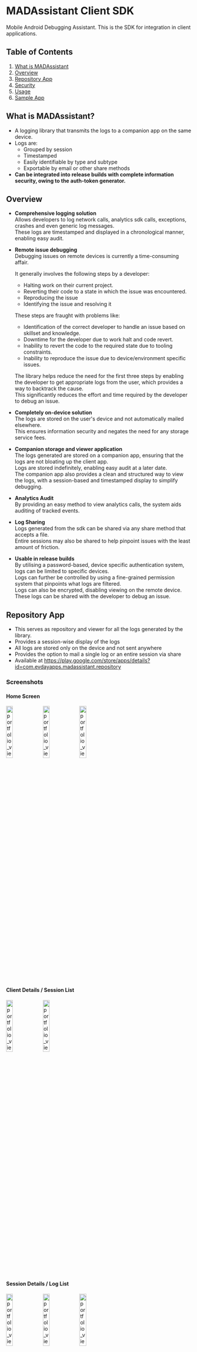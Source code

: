 # MADAssistant Client SDK
Mobile Android Debugging Assistant.
This is the SDK for integration in client applications.

## Table of Contents
1. [What is MADAssistant](#what-is-madassistant)
2. [Overview](#overview)
3. [Repository App](#repository-app)
5. [Security](#security)
6. [Usage](#usage)
7. [Sample App](#sample-app)

## What is MADAssistant?
- A logging library that transmits the logs to a companion app on the same device.
- Logs are:
  - Grouped by session
  - Timestamped
  - Easily identifiable by type and subtype
  - Exportable by email or other share methods
- **Can be integrated into release builds with complete information security, owing to the auth-token generator.**

## Overview
- **Comprehensive logging solution**  
  Allows developers to log network calls, analytics sdk calls, exceptions, crashes and even generic log messages.  
  These logs are timestamped and displayed in a chronological manner, enabling easy audit.  

- **Remote issue debugging**  
  Debugging issues on remote devices is currently a time-consuming affair.  

  It generally involves the following steps by a developer:
  - Halting work on their current project.
  - Reverting their code to a state in which the issue was encountered.
  - Reproducing the issue 
  - Identifying the issue and resolving it  
  
  These steps are fraught with problems like:
  - Identification of the correct developer to handle an issue based on skillset and knowledge.
  - Downtime for the developer due to work halt and code revert.
  - Inability to revert the code to the required state due to tooling constraints.
  - Inability to reproduce the issue due to device/environment specific issues.

  The library helps reduce the need for the first three steps by enabling the developer to get appropriate logs from the user, which provides a way to backtrack the cause.  
  This significantly reduces the effort and time required by the developer to debug an issue.
- **Completely on-device solution**  
  The logs are stored on the user's device and not automatically mailed elsewhere.  
  This ensures information security and negates the need for any storage service fees.
- **Companion storage and viewer application**  
  The logs generated are stored on a companion app, ensuring that the logs are not bloating up the client app.  
  Logs are stored indefinitely, enabling easy audit at a later date.  
  The companion app also provides a clean and structured way to view the logs, with a session-based and timestamped display to simplify debugging.  
- **Analytics Audit**  
  By providing an easy method to view analytics calls, the system aids auditing of tracked events.
- **Log Sharing**  
  Logs generated from the sdk can be shared via any share method that accepts a file.  
  Entire sessions may also be shared to help pinpoint issues with the least amount of friction.
- **Usable in release builds**  
  By utilising a password-based, device specific authentication system, logs can be limited to specific devices.  
  Logs can further be controlled by using a fine-grained permission system that pinpoints what logs are filtered.  
  Logs can also be encrypted, disabling viewing on the remote device. These logs can be shared with the developer to debug an issue.
  

## Repository App
- This serves as repository and viewer for all the logs generated by the library.
- Provides a session-wise display of the logs
- All logs are stored only on the device and not sent anywhere
- Provides the option to mail a single log or an entire session via share
- Available at https://play.google.com/store/apps/details?id=com.evdayapps.madassistant.repository
### Screenshots
#### Home Screen 
<img width="19%" alt="portfolio_view" src="doc/client_list.png"> <img width="19%" alt="portfolio_view" src="doc/device_info.png"> <img width="19%" alt="portfolio_view" src="doc/dev_portal.png">  

#### Client Details / Session List
<img width="19%" alt="portfolio_view" src="doc/session_list.png"> <img width="19%" alt="portfolio_view" src="doc/changelog_list.png">  

#### Session Details / Log List
<img width="19%" alt="portfolio_view" src="doc/log_list_unfiltered_1.png"> <img width="19%" alt="portfolio_view" src="doc/loglist_unfiltered_2.png"> <img width="19%" alt="portfolio_view" src="doc/session_details_filtered.png">   

#### Log Viewer
<img width="19%" alt="portfolio_view" src="doc/network_details.png"> <img width="19%" alt="portfolio_view" src="doc/stacktrace_0.png"> <img width="19%" alt="portfolio_view" src="doc/stacktrace_1.png"> <img width="19%" alt="portfolio_view" src="doc/stacktrace_2.png"> <img width="19%" alt="portfolio_view" src="doc/analytics_details.png"> 


## Security
An auth-token based system that controls what logs the user may view based on:
- The user's installation identifier (a uuid generated by the MADAssistant app once per installation)
- An optional start and end time
- The logs accessible to the user (with fine-grained regex-based filters).  
  This information is encrypted using a passphrase which needs to provided to this library on runtime, to decrypt. 
- All filtering is performed within the client library and then sent to the MADAssistant app
- **Logs may also be encrypted, preventing the user from viewing the logs, but able to still share them with the developer. This enables usage of the library in release builds, without the risk of leaking information**

<img width="19%" alt="authtoken-generator-1" src="doc/Screenshot_20220408-213416.png"> <img width="19%" alt="portfolio_view" src="doc/auth_gen_2.png">

NOTE: These logs are not uploaded to any server and will remain only on the user's device.


## Usage
- Add the jitpack repository to project build.gradle
  ```
  allprojects {
	repositories {
		...
		maven { url 'https://jitpack.io' }
	}
  }
  ```
- Add the library as a dependency
  ```
  implementation 'com.github.Evdayapps:madassistant-clientsdk:<latest-version>'
  ```
- Create an instance of MADAssistantClient
  ```
  val logUtils = object : Logger {
            override fun i(tag: String, message: String) {
                Log.i(tag, message)
            }

            override fun v(tag: String, message: String) {
                Log.v(tag, message)
            }

            override fun d(tag: String, message: String) {
                Log.d(tag, message)
            }

            override fun e(throwable: Throwable) {
                throwable.printStackTrace()
            }
        }

        madAssistantClient = MADAssistantClientImpl(
            applicationContext = applicationContext,
            passphrase = "<enter your passphrase here>",
            logger = logUtils,
            callback = object : MADAssistantClient.Callback {
                override fun onSessionStarted(sessionId: Long) {
                    Log.i("MADAssistant","Session Started")
                }

                override fun onSessionEnded(sessionId: Long) {}

                override fun onConnected() {
                    Log.i("MADAssistant","Connected")
                }

                override fun onDisconnected(code: Int, message: String) {}

            }
        )

        // Bind the client to the remote service
        madAssistantClient.connect()

        // Start a session
        madAssistantClient.startSession()

        // Test log
        madAssistantClient.logGenericLog(Log.INFO,"Test","Just a test")
  ```
- Log events using the appropriate method
  ```
  // For Exceptions
  fun logException(throwable: Throwable, message: String?, data: Map<String, Any?>?)
  
  // For Analytics
  fun logAnalyticsEvent(destination: String, eventName: String, data: Map<String, Any?>)
  
  // For logs that match android.util.Log
  fun logGenericLog(type: Int, tag: String, message: String, data: Map<String, Any?>?)

  // For network logs. 
  fun logNetworkCall(data: NetworkCallLogModel)
  Or use MADAssistantOkHttp3Interceptor as an interceptor in OkHttp3 setups
  ```
- Logging Crashes
  ```
  client.logCrashes()
  ```
  Alternately, crashes can be logged manually too using:
  ```
  client.logCrashReport(throwable: Throwable)
  ```
 
## Sample App
A sample client app is available in the testapp folder. The same will soon be available on the play store too


## License
```
    Copyright (C) EvdayApps.
    Copyright (C) Shannon Rodricks.

    Licensed under the Apache License, Version 2.0 (the "License");
    you may not use this file except in compliance with the License.
    You may obtain a copy of the License at

       http://www.apache.org/licenses/LICENSE-2.0

    Unless required by applicable law or agreed to in writing, software
    distributed under the License is distributed on an "AS IS" BASIS,
    WITHOUT WARRANTIES OR CONDITIONS OF ANY KIND, either express or implied.
    See the License for the specific language governing permissions and
    limitations under the License.
```







